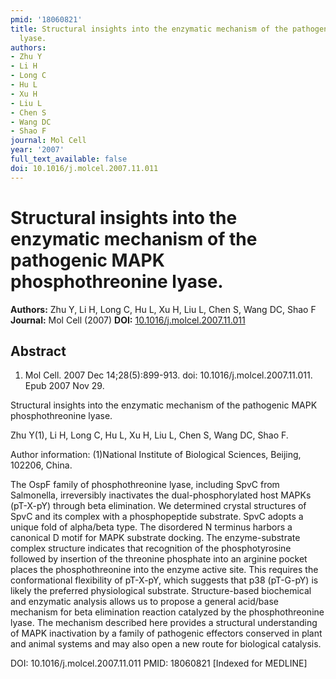 ```yaml
---
pmid: '18060821'
title: Structural insights into the enzymatic mechanism of the pathogenic MAPK phosphothreonine
  lyase.
authors:
- Zhu Y
- Li H
- Long C
- Hu L
- Xu H
- Liu L
- Chen S
- Wang DC
- Shao F
journal: Mol Cell
year: '2007'
full_text_available: false
doi: 10.1016/j.molcel.2007.11.011
---
```


# Structural insights into the enzymatic mechanism of the pathogenic MAPK phosphothreonine lyase.
**Authors:** Zhu Y, Li H, Long C, Hu L, Xu H, Liu L, Chen S, Wang DC, Shao F
**Journal:** Mol Cell (2007)
**DOI:** [10.1016/j.molcel.2007.11.011](https://doi.org/10.1016/j.molcel.2007.11.011)

## Abstract

1. Mol Cell. 2007 Dec 14;28(5):899-913. doi: 10.1016/j.molcel.2007.11.011. Epub 
2007 Nov 29.

Structural insights into the enzymatic mechanism of the pathogenic MAPK 
phosphothreonine lyase.

Zhu Y(1), Li H, Long C, Hu L, Xu H, Liu L, Chen S, Wang DC, Shao F.

Author information:
(1)National Institute of Biological Sciences, Beijing, 102206, China.

The OspF family of phosphothreonine lyase, including SpvC from Salmonella, 
irreversibly inactivates the dual-phosphorylated host MAPKs (pT-X-pY) through 
beta elimination. We determined crystal structures of SpvC and its complex with 
a phosphopeptide substrate. SpvC adopts a unique fold of alpha/beta type. The 
disordered N terminus harbors a canonical D motif for MAPK substrate docking. 
The enzyme-substrate complex structure indicates that recognition of the 
phosphotyrosine followed by insertion of the threonine phosphate into an 
arginine pocket places the phosphothreonine into the enzyme active site. This 
requires the conformational flexibility of pT-X-pY, which suggests that p38 
(pT-G-pY) is likely the preferred physiological substrate. Structure-based 
biochemical and enzymatic analysis allows us to propose a general acid/base 
mechanism for beta elimination reaction catalyzed by the phosphothreonine lyase. 
The mechanism described here provides a structural understanding of MAPK 
inactivation by a family of pathogenic effectors conserved in plant and animal 
systems and may also open a new route for biological catalysis.

DOI: 10.1016/j.molcel.2007.11.011
PMID: 18060821 [Indexed for MEDLINE]
